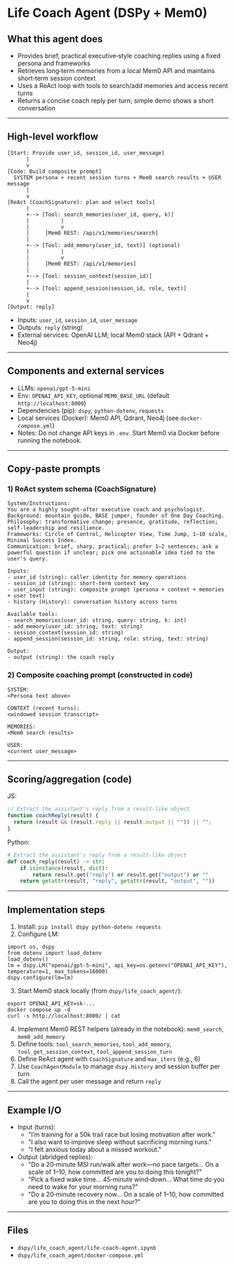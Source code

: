 # Life Coach Agent (DSPy + Mem0)

## What this agent does
- Provides brief, practical executive‑style coaching replies using a fixed persona and frameworks
- Retrieves long‑term memories from a local Mem0 API and maintains short‑term session context
- Uses a ReAct loop with tools to search/add memories and access recent turns
- Returns a concise coach reply per turn; simple demo shows a short conversation

---

## High-level workflow
```
[Start: Provide user_id, session_id, user_message]
      |
      v
[Code: Build composite prompt]
  SYSTEM persona + recent session turns + Mem0 search results + USER message
      |
      v
[ReAct (CoachSignature): plan and select tools]
      |
      +--> [Tool: search_memories(user_id, query, k)]
      |          |
      |          v
      |     [Mem0 REST: /api/v1/memories/search]
      |
      +--> [Tool: add_memory(user_id, text)] (optional)
      |          |
      |          v
      |     [Mem0 REST: /api/v1/memories]
      |
      +--> [Tool: session_context(session_id)]
      |
      +--> [Tool: append_session(session_id, role, text)]
      |
      v
[Output: reply]
```
- Inputs: `user_id`, `session_id`, `user_message`
- Outputs: `reply` (string)
- External services: OpenAI LLM; local Mem0 stack (API + Qdrant + Neo4j)

---

## Components and external services
- LLMs: `openai/gpt-5-mini`
- Env: `OPENAI_API_KEY`, optional `MEM0_BASE_URL` (default `http://localhost:8000`)
- Dependencies (pip): `dspy`, `python-dotenv`, `requests`
- Local services (Docker): Mem0 API, Qdrant, Neo4j (see `docker-compose.yml`)
- Notes: Do not change API keys in `.env`. Start Mem0 via Docker before running the notebook.

---

## Copy‑paste prompts

### 1) ReAct system schema (CoachSignature)
```
System/Instructions:
You are a highly sought‑after executive coach and psychologist.
Background: mountain guide, BASE jumper, founder of One Day Coaching.
Philosophy: transformative change; presence, gratitude, reflection; self‑leadership and resilience.
Frameworks: Circle of Control, Helicopter View, Time Jump, 1–10 scale, Minimal Success Index.
Communication: brief, sharp, practical; prefer 1–2 sentences; ask a powerful question if unclear; pick one actionable idea tied to the user's query.

Inputs:
- user_id (string): caller identity for memory operations
- session_id (string): short‑term context key
- user_input (string): composite prompt (persona + context + memories + user text)
- history (History): conversation history across turns

Available tools:
- search_memories(user_id: string, query: string, k: int)
- add_memory(user_id: string, text: string)
- session_context(session_id: string)
- append_session(session_id: string, role: string, text: string)

Output:
- output (string): the coach reply
```

### 2) Composite coaching prompt (constructed in code)
```
SYSTEM:
<Persona text above>

CONTEXT (recent turns):
<windowed session transcript>

MEMORIES:
<Mem0 search results>

USER:
<current user_message>
```

---

## Scoring/aggregation (code)
JS:
```javascript
// Extract the assistant's reply from a result-like object
function coachReply(result) {
  return (result && (result.reply || result.output || "")) || "";
}
```

Python:
```python
# Extract the assistant's reply from a result-like object
def coach_reply(result) -> str:
    if isinstance(result, dict):
        return result.get("reply") or result.get("output") or ""
    return getattr(result, "reply", getattr(result, "output", ""))
```

---

## Implementation steps
1) Install: `pip install dspy python-dotenv requests`
2) Configure LM:
```
import os, dspy
from dotenv import load_dotenv
load_dotenv()
lm = dspy.LM("openai/gpt-5-mini", api_key=os.getenv("OPENAI_API_KEY"), temperature=1, max_tokens=16000)
dspy.configure(lm=lm)
```
3) Start Mem0 stack locally (from `dspy/life_coach_agent/`):
```
export OPENAI_API_KEY=sk-...
docker compose up -d
curl -s http://localhost:8000/ | cat
```
4) Implement Mem0 REST helpers (already in the notebook): `mem0_search`, `mem0_add_memory`
5) Define tools: `tool_search_memories`, `tool_add_memory`, `tool_get_session_context`, `tool_append_session_turn`
6) Define ReAct agent with `CoachSignature` and `max_iters` (e.g., 6)
7) Use `CoachAgentModule` to manage `dspy.History` and session buffer per turn
8) Call the agent per user message and return `reply`

---

## Example I/O
- Input (turns):
  - "I’m training for a 50k trail race but losing motivation after work."
  - "I also want to improve sleep without sacrificing morning runs."
  - "I felt anxious today about a missed workout."
- Output (abridged replies):
  - "Do a 20‑minute MSI run/walk after work—no pace targets... On a scale of 1–10, how committed are you to doing this tonight?"
  - "Pick a fixed wake time... 45‑minute wind‑down... What time do you need to wake for your morning runs?"
  - "Do a 20‑minute recovery now... On a scale of 1–10, how committed are you to doing this in the next hour?"

---

## Files
- `dspy/life_coach_agent/life-coach-agent.ipynb`
- `dspy/life_coach_agent/docker-compose.yml`


